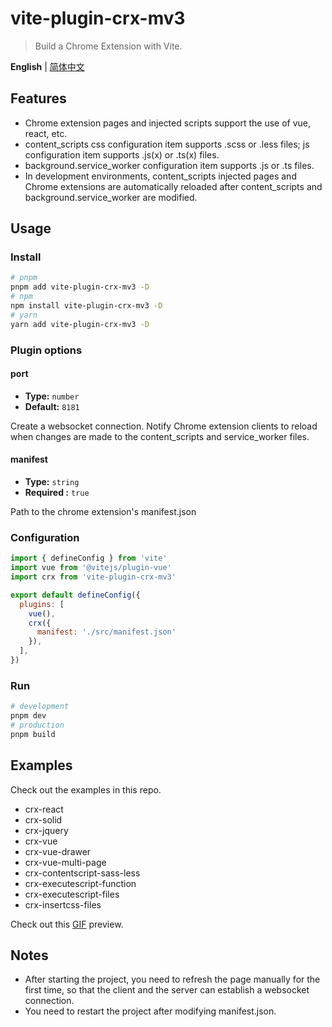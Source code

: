 
# vite-plugin-crx-mv3

> Build a Chrome Extension with Vite.

**English** | [简体中文](./README.zh_CN.md)

## Features

+ Chrome extension pages and injected scripts support the use of vue, react, etc.
+ content_scripts css configuration item supports .scss or .less files; js configuration item supports .js(x) or .ts(x) files.
+ background.service_worker configuration item supports .js or .ts files.
+ In development environments, content_scripts injected pages and Chrome extensions are automatically reloaded after content_scripts and background.service_worker are modified.

## Usage
### Install

```bash
# pnpm
pnpm add vite-plugin-crx-mv3 -D
# npm
npm install vite-plugin-crx-mv3 -D
# yarn
yarn add vite-plugin-crx-mv3 -D
```
### Plugin options

#### port

- **Type:** `number`
- **Default:** `8181`

Create a websocket connection. Notify Chrome extension clients to reload when changes are made to the content_scripts and service_worker files.

#### manifest

- **Type:** `string`
- **Required :** `true`

Path to the chrome extension's manifest.json

### Configuration

```js
import { defineConfig } from 'vite'
import vue from '@vitejs/plugin-vue'
import crx from 'vite-plugin-crx-mv3'

export default defineConfig({
  plugins: [
    vue(),
    crx({
      manifest: './src/manifest.json'
    }),
  ],
})
```

### Run

```bash
# development
pnpm dev
# production
pnpm build
```

## Examples
Check out the examples in this repo.

+ crx-react
+ crx-solid
+ crx-jquery
+ crx-vue
+ crx-vue-drawer
+ crx-vue-multi-page
+ crx-contentscript-sass-less
+ crx-executescript-function
+ crx-executescript-files
+ crx-insertcss-files

Check out this [GIF](./docs/gif.md) preview.

## Notes
+ After starting the project, you need to refresh the page manually for the first time, so that the client and the server can establish a websocket connection.
+ You need to restart the project after modifying manifest.json.
